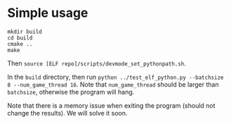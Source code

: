 Simple usage
===========

```
mkdir build
cd build
cmake ..
make
```

Then `source [ELF repo]/scripts/devmode_set_pythonpath.sh`.

In the `build` directory, then run `python ../test_elf_python.py --batchsize 8 --num_game_thread 16`. Note that `num_game_thread` should be larger than `batchsize`, otherwise the program will hang. 

Note that there is a memory issue when exiting the program (should not change the results). We will solve it soon. 


